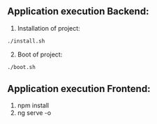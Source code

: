 
## Application execution Backend:

1. Installation of project: 

```bash
./install.sh
```

2. Boot of project:

```bash
./boot.sh
```
## Application execution Frontend:

1. npm install
2. ng serve -o
